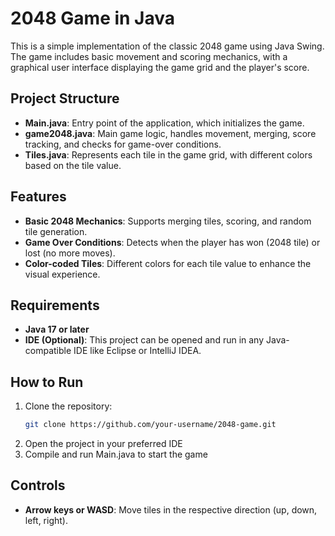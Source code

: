 # 2048 Game in Java

This is a simple implementation of the classic 2048 game using Java Swing. The game includes basic movement and scoring mechanics, with a graphical user interface displaying the game grid and the player's score.

## Project Structure

- **Main.java**: Entry point of the application, which initializes the game.
- **game2048.java**: Main game logic, handles movement, merging, score tracking, and checks for game-over conditions.
- **Tiles.java**: Represents each tile in the game grid, with different colors based on the tile value.

## Features

- **Basic 2048 Mechanics**: Supports merging tiles, scoring, and random tile generation.
- **Game Over Conditions**: Detects when the player has won (2048 tile) or lost (no more moves).
- **Color-coded Tiles**: Different colors for each tile value to enhance the visual experience.

## Requirements

- **Java 17 or later**
- **IDE (Optional)**: This project can be opened and run in any Java-compatible IDE like Eclipse or IntelliJ IDEA.

## How to Run

1. Clone the repository:
   ```bash
   git clone https://github.com/your-username/2048-game.git
   ```
2. Open the project in your preferred IDE
3. Compile and run Main.java to start the game

## Controls
- **Arrow keys or WASD**: Move tiles in the respective direction (up, down, left, right).


